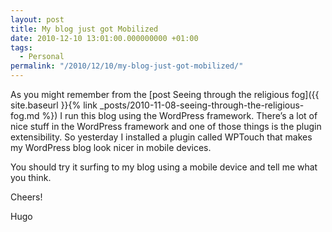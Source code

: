 ```yaml
---
layout: post
title: My blog just got Mobilized
date: 2010-12-10 13:01:00.000000000 +01:00
tags:
  - Personal
permalink: "/2010/12/10/my-blog-just-got-mobilized/"
---
```


As you might remember from the [post Seeing through the religious fog]({{ site.baseurl }}{% link _posts/2010-11-08-seeing-through-the-religious-fog.md %}) I run this blog using the WordPress framework. There’s a lot of nice stuff in the WordPress framework and one of those things is the plugin extensibility. So yesterday I installed a plugin called WPTouch that makes my WordPress blog look nicer in mobile devices.

You should try it surfing to my blog using a mobile device and tell me what you think.

Cheers!

Hugo
